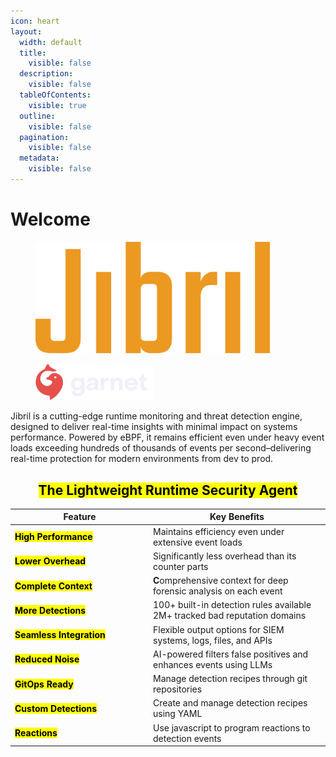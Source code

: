 ```yaml
---
icon: heart
layout:
  width: default
  title:
    visible: false
  description:
    visible: false
  tableOfContents:
    visible: true
  outline:
    visible: false
  pagination:
    visible: false
  metadata:
    visible: false
---
```


# Welcome

<figure><img src=".gitbook/assets/jibril-logo-simpler.png" alt="" width="375"><figcaption></figcaption></figure>

<figure><img src=".gitbook/assets/garnet.png" alt="" width="188"><figcaption></figcaption></figure>

Jibril is a cutting-edge runtime monitoring and threat detection engine, designed to deliver real-time insights with minimal impact on systems performance. Powered by eBPF, it remains efficient even under heavy event loads exceeding hundreds of thousands of events per second–delivering real-time protection for modern environments from dev to prod.

<h2 align="center"><mark style="color:$danger;">The Lightweight Runtime Security Agent</mark></h2>

<table data-header-hidden><thead><tr><th width="207.00390625">Feature</th><th>Key Benefits</th></tr></thead><tbody><tr><td><mark style="color:$primary;"><strong>High Performance</strong></mark></td><td>Maintains efficiency even under extensive event loads</td></tr><tr><td><mark style="color:$primary;"><strong>Lower Overhead</strong></mark></td><td>Significantly less overhead than its counter parts</td></tr><tr><td><mark style="color:$primary;"><strong>Complete Context</strong></mark></td><td><strong>C</strong>omprehensive context for deep forensic analysis on each event</td></tr><tr><td><mark style="color:$primary;"><strong>More Detections</strong></mark></td><td>100+ built-in detection rules available<br>2M+ tracked bad reputation domains</td></tr><tr><td><mark style="color:$primary;"><strong>Seamless Integration</strong></mark></td><td>Flexible output options for SIEM systems, logs, files, and APIs</td></tr><tr><td><mark style="color:$primary;"><strong>Reduced Noise</strong></mark></td><td>AI-powered filters false positives and enhances events using LLMs</td></tr><tr><td><mark style="color:$primary;"><strong>GitOps Ready</strong></mark></td><td>Manage detection recipes through git repositories</td></tr><tr><td><mark style="color:$primary;"><strong>Custom Detections</strong></mark></td><td>Create and manage detection recipes using YAML</td></tr><tr><td><mark style="color:$primary;"><strong>Reactions</strong></mark></td><td>Use javascript to program reactions to detection events</td></tr></tbody></table>

